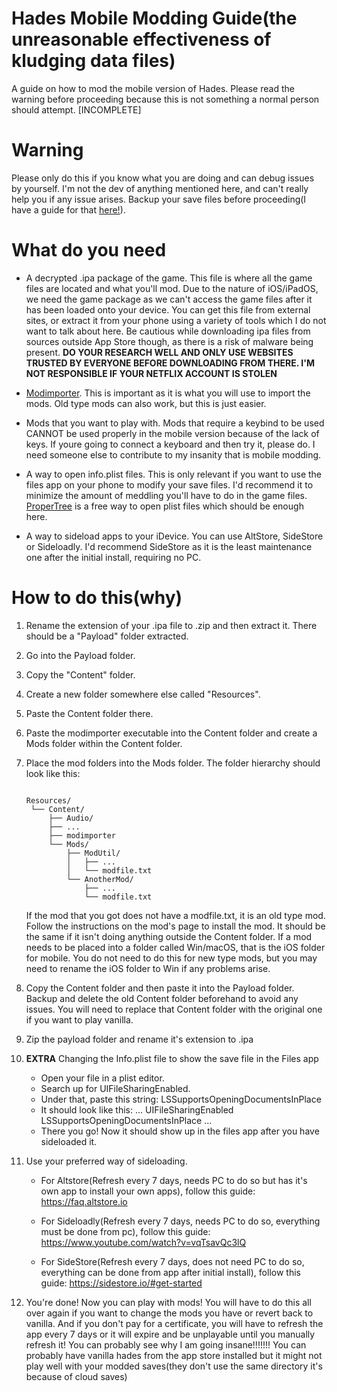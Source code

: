 # Hades Mobile Modding Guide(the unreasonable effectiveness of kludging data files)
A guide on how to mod the mobile version of Hades. Please read the warning before proceeding because this is not something a normal person should attempt. [INCOMPLETE]

# Warning
Please only do this if you know what you are doing and can debug issues by yourself. I'm not the dev of anything mentioned here, and can't really help you if any issue arises. Backup your save files before proceeding(I have a guide for that [here!](https://github.com/RedMarbles1/hades-save-transfer-guide)). 

# What do you need

- A decrypted .ipa package of the game. This file is where all the game files are located and what you'll mod. Due to the nature of iOS/iPadOS, we need the game package as we can't access the game files after it has been loaded onto your device. You can get this file from external sites, or extract it from your phone using a variety of tools which I do not want to talk about here. Be cautious while downloading ipa files from sources outside App Store though, as there is a risk of malware being present. **DO YOUR RESEARCH WELL AND ONLY USE WEBSITES TRUSTED BY EVERYONE BEFORE DOWNLOADING FROM THERE. I'M NOT RESPONSIBLE IF YOUR NETFLIX ACCOUNT IS STOLEN**

- [Modimporter](https://github.com/SGG-Modding/ModImporter). This is important as it is what you will use to import the mods. Old type mods can also work, but this is just easier.

- Mods that you want to play with. Mods that require a keybind to be used CANNOT be used properly in the mobile version because of the lack of keys. If youre going to connect a keyboard and then try it, please do. I need someone else to contribute to my insanity that is mobile modding.

- A way to open info.plist files. This is only relevant if you want to use the files app on your phone to modify your save files. I'd recommend it to minimize the amount of meddling you'll have to do in the game files. [ProperTree](https://github.com/corpnewt/ProperTree) is a free way to open plist files which should be enough here.

- A way to sideload apps to your iDevice. You can use AltStore, SideStore or Sideloadly. I'd recommend SideStore as it is the least maintenance one after the initial install, requiring no PC.

# How to do this(why)

1. Rename the extension of your .ipa file to .zip and then extract it. There should be a "Payload" folder extracted.

2. Go into the Payload folder.

3. Copy the "Content" folder.

4. Create a new folder somewhere else called "Resources".

5. Paste the Content folder there.

6. Paste the modimporter executable into the Content folder and create a Mods folder within the Content folder.

7. Place the mod folders into the Mods folder. The folder hierarchy should look like this:
   ```

   Resources/
    └── Content/
        ├── Audio/
        ├── ...
        ├── modimporter
        └── Mods/
            ├── ModUtil/
            │   ├── ...
            │   └── modfile.txt
            └── AnotherMod/
                ├── ...
                └── modfile.txt
   
   ```
 
   If the mod that you got does not have a modfile.txt, it is an old type mod. Follow the instructions on the mod's page to install the mod. It should be the same if it isn't doing anything outside the Content folder. If a mod needs to be placed into a folder called Win/macOS, that is the iOS folder for mobile. You do not need to do this for new type mods, but you may need to rename the iOS folder to Win if any problems arise.

9. Copy the Content folder and then paste it into the Payload folder. Backup and delete the old Content folder beforehand to avoid any issues. You will need to replace that Content folder with the original one if you want to play vanilla.

10. Zip the payload folder and rename it's extension to .ipa
    
11. **EXTRA** Changing the Info.plist file to show the save file in the Files app
    - Open your file in a plist editor.
    - Search up for UIFileSharingEnabled.
    - Under that, paste this string:
      <key>LSSupportsOpeningDocumentsInPlace</key>
      <true/>
    - It should look like this:
      ...
      <key>UIFileSharingEnabled</key>
      <true/>
      <key>LSSupportsOpeningDocumentsInPlace</key>
      <true/>
      ...
    - There you go! Now it should show up in the files app after you have sideloaded it.
   
      
13. Use your preferred way of sideloading.
    - For Altstore(Refresh every 7 days, needs PC to do so but has it's own app to install your own apps), follow this guide: https://faq.altstore.io
      
    - For Sideloadly(Refresh every 7 days, needs PC to do so, everything must be done from pc), follow this guide: https://www.youtube.com/watch?v=vqTsavQc3lQ
   
    - For SideStore(Refresh every 7 days, does not need PC to do so, everything can be done from app after initial install), follow this guide: https://sidestore.io/#get-started
   
14. You're done! Now you can play with mods! You will have to do this all over again if you want to change the mods you have or revert back to vanilla. And if you don't pay for a certificate, you will have to refresh the app every 7 days or it will expire and be unplayable until you manually refresh it! You can probably see why I am going insane!!!!!!! You can probably have vanilla hades from the app store installed but it might not play well with your modded saves(they don't use the same directory it's because of cloud saves)
